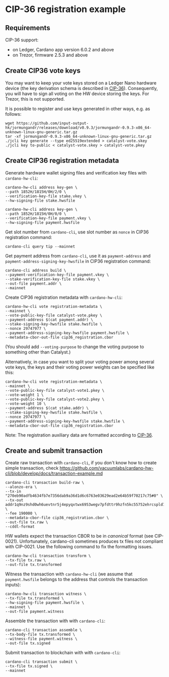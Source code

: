 # CIP-36 registration example

## Requirements

CIP-36 support:
* on Ledger, Cardano app version 6.0.2 and above
* on Trezor, firmware 2.5.3 and above

## Create CIP36 vote keys

You may want to keep your vote keys stored on a Ledger Nano hardware device (the key derivation schema is described in [CIP-36](https://cips.cardano.org/cips/cip36/)). Consequently, you will have to sign all voting on the HW device storing the keys. For Trezor, this is not supported.

It is possible to register and use keys generated in other ways, e.g. as follows:
```
wget https://github.com/input-output-hk/jormungandr/releases/download/v0.9.3/jormungandr-0.9.3-x86_64-unknown-linux-gnu-generic.tar.gz
tar -xf jormungandr-0.9.3-x86_64-unknown-linux-gnu-generic.tar.gz
./jcli key generate --type ed25519extended > catalyst-vote.skey
./jcli key to-public < catalyst-vote.skey > catalyst-vote.pkey
```

## Create CIP36 registration metadata

Generate hardware wallet signing files and verification key files with `cardano-hw-cli`:
```
cardano-hw-cli address key-gen \
--path 1852H/1815H/0H/2/0 \
--verification-key-file stake.vkey \
--hw-signing-file stake.hwsfile

cardano-hw-cli address key-gen \
--path 1852H/1815H/0H/0/0 \
--verification-key-file payment.vkey \
--hw-signing-file payment.hwsfile
```

Get slot number from `cardano-cli`, use slot number as `nonce` in CIP36 registration command:
```
cardano-cli query tip --mainnet
```

Get payment address from `cardano-cli`, use it as `payment-address` and `payment-address-signing-key-hwsfile` in CIP36 registration command:
```
cardano-cli address build \
--payment-verification-key-file payment.vkey \
--stake-verification-key-file stake.vkey \
--out-file payment.addr \
--mainnet
```

Create CIP36 registration metadata with `cardano-hw-cli`:
```
cardano-hw-cli vote registration-metadata \
--mainnet \
--vote-public-key-file catalyst-vote.pkey \
--payment-address $(cat payment.addr) \
--stake-signing-key-hwsfile stake.hwsfile \
--nonce 29747977 \
--payment-address-signing-key-hwsfile payment.hwsfile \
--metadata-cbor-out-file cip36_registration.cbor
```
(You should add `--voting-purpose` to change the voting purpose to something other than Catalyst.)

Alternatively, in case you want to split your voting power among several vote keys, the keys and their voting power weights can be specified like this:
```
cardano-hw-cli vote registration-metadata \
--mainnet \
--vote-public-key-file catalyst-vote1.pkey \
--vote-weight 1 \
--vote-public-key-file catalyst-vote2.pkey \
--vote-weight 10 \
--payment-address $(cat stake.addr) \
--stake-signing-key-hwsfile stake.hwsfile \
--nonce 29747977 \
--payment-address-signing-key-hwsfile stake.hwsfile \
--metadata-cbor-out-file cip36_registration.cbor
```

Note: The registration auxiliary data are formatted according to [CIP-36](https://cips.cardano.org/cips/cip36/).

## Create and submit transaction
Create raw transaction with `cardano-cli`, if you don't know how to create simple transaction, check https://github.com/vacuumlabs/cardano-hw-cli/blob/develop/docs/transaction-example.md
```
cardano-cli transaction build-raw \
--alonzo-era \
--tx-in "270eb90adfb4634fb7e7356dab9a36d1d6c6763e03629ead2e64b59f70217c75#0" \
--tx-out addr1q9nz9shd0wh6uevtnr5j4epyqxtwx6953wegv7pfdttr9hzfn5kc55752ehrcspld7ucc0zt8502efdaac4nlajgagasayc3u9+1810000 \
--fee 190000 \
--metadata-cbor-file cip36_registration.cbor \
--out-file tx.raw \
--cddl-format
```

HW wallets expect the transaction CBOR to be in *canonical* format (see CIP-0021). Unfortunately, cardano-cli sometimes produces tx files not compliant with CIP-0021. Use the following command to fix the formatting issues.
```
cardano-hw-cli transaction transform \
--tx-file tx.raw \
--out-file tx.transformed
```

Witness the transaction with `cardano-hw-cli` (we assume that `payment.hwsfile` belongs to the address that controls the transaction inputs):
```
cardano-hw-cli transaction witness \
--tx-file tx.transformed \
--hw-signing-file payment.hwsfile \
--mainnet \
--out-file payment.witness
```

Assemble the transaction with with `cardano-cli`:
```
cardano-cli transaction assemble \
--tx-body-file tx.transformed \
--witness-file payment.witness \
--out-file tx.signed
```

Submit transaction to blockchain with with `cardano-cli`:
```
cardano-cli transaction submit \
--tx-file tx.signed \
--mainnet
```
